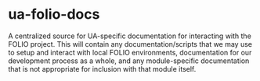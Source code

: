 # ua-folio-docs

A centralized source for UA-specific documentation for interacting with the FOLIO project. This will
contain any documentation/scripts that we may use to setup and interact with local FOLIO
environments, documentation for our development process as a whole, and any module-specific
documentation that is not appropriate for inclusion with that module itself.
